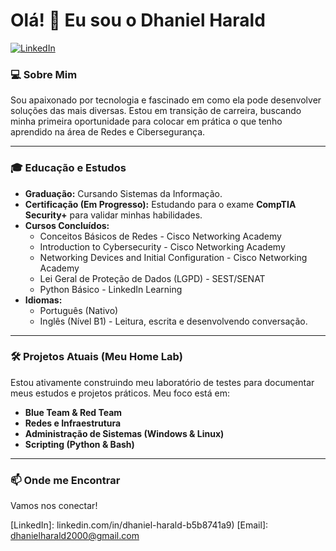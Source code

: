 # Olá! 👋 Eu sou o Dhaniel Harald
[![LinkedIn](https://img.shields.io/badge/LinkedIn-0077B5?style=for-the-badge&logo=linkedin&logoColor=white)](https://www.linkedin.com/in/dhaniel-harald-b5b8741a9)

### 💻 Sobre Mim
Sou apaixonado por tecnologia e fascinado em como ela pode desenvolver soluções das mais diversas. Estou em transição de carreira, buscando minha primeira oportunidade para colocar em prática o que tenho aprendido na área de Redes e Cibersegurança.

---

### 🎓 Educação e Estudos

* **Graduação:** Cursando Sistemas da Informação.
* **Certificação (Em Progresso):** Estudando para o exame **CompTIA Security+** para validar minhas habilidades.
* **Cursos Concluídos:**
    * Conceitos Básicos de Redes - Cisco Networking Academy
    * Introduction to Cybersecurity - Cisco Networking Academy
    * Networking Devices and Initial Configuration - Cisco Networking Academy
    * Lei Geral de Proteção de Dados (LGPD) - SEST/SENAT
    * Python Básico - LinkedIn Learning
* **Idiomas:**
    * Português (Nativo)
    * Inglês (Nível B1) - Leitura, escrita e desenvolvendo conversação.

---

### 🛠️ Projetos Atuais (Meu Home Lab)

Estou ativamente construindo meu laboratório de testes para documentar meus estudos e projetos práticos. Meu foco está em:

* **Blue Team & Red Team**
* **Redes e Infraestrutura**
* **Administração de Sistemas (Windows & Linux)**
* **Scripting (Python & Bash)**

---

### 📫 Onde me Encontrar

Vamos nos conectar!

[LinkedIn]: linkedin.com/in/dhaniel-harald-b5b8741a9)
[Email]: dhanielharald2000@gmail.com
